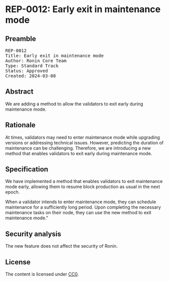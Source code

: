 # REP-0012: Early exit in maintenance mode

## Preamble
<pre>
REP-0012
Title: Early exit in maintenance mode
Author: Ronin Core Team
Type: Standard Track
Status: Approved
Created: 2024-03-08
</pre>

## Abstract

We are adding a method to allow the validators to exit early during maintenance mode.

## Rationale

At times, validators may need to enter maintenance mode while upgrading versions or addressing technical issues. However, predicting the duration of maintenance can be challenging. Therefore, we are introducing a new method that enables validators to exit early during maintenance mode.

## Specification

We have implemented a method that enables validators to exit maintenance mode early, allowing them to resume block production as usual in the next epoch.

When a validator intends to enter maintenance mode, they can schedule maintenance for a sufficiently long period. Upon completing the necessary maintenance tasks on their node, they can use the new method to exit maintenance mode."


## Security analysis

The new feature does not affect the security of Ronin.

## License

The content is licensed under [CC0](https://creativecommons.org/publicdomain/zero/1.0/).

